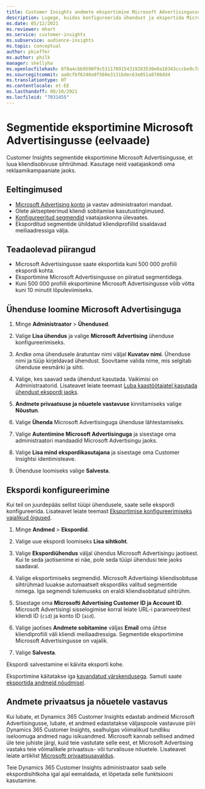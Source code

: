 ```yaml
---
title: Customer Insights andmete eksportimine Microsoft Advertisingusse
description: Lugege, kuidas konfigureerida ühendust ja eksportida Microsoft Advertisingusse.
ms.date: 05/12/2021
ms.reviewer: mhart
ms.service: customer-insights
ms.subservice: audience-insights
ms.topic: conceptual
author: pkieffer
ms.author: philk
manager: shellyha
ms.openlocfilehash: 8f8a4cbb9590f9c5311789154319283530e0a10343cccbe9c7aec99765b4fbf2
ms.sourcegitcommit: aa0cfbf6240a9f560e3131bdec63e051a8786dd4
ms.translationtype: HT
ms.contentlocale: et-EE
ms.lasthandoff: 08/10/2021
ms.locfileid: "7031455"
---
```

# <a name="export-segments-to-microsoft-advertising-preview"></a>Segmentide eksportimine Microsoft Advertisingusse (eelvaade)

Customer Insights segmentide eksportimine Microsoft Advertisingusse, et luua kliendisobivuse sihtrühmad. Kasutage neid vaatajaskondi oma reklaamikampaaniate jaoks.

## <a name="prerequisites"></a>Eeltingimused

-   [Microsoft Advertising konto](https://ads.microsoft.com/) ja vastav administraatori mandaat.
-   Olete aktsepteerinud kliendi sobitamise kasutustingimused. 
-   [Konfigureeritud segmendid](segments.md) vaatajaskonna ülevaates.
-   Eksporditud segmentide ühildatud kliendiprofiilid sisaldavad meiliaadressiga välja.

## <a name="known-limitations"></a>Teadaolevad piirangud

- Microsoft Advertisingusse saate eksportida kuni 500 000 profiili ekspordi kohta.
- Eksportimine Microsoft Advertisingusse on piiratud segmentidega.
- Kuni 500 000 profiili eksportimine Microsoft Advertisingusse võib võtta kuni 10 minutit lõpuleviimiseks. 


## <a name="set-up-the-connection-to-microsoft-advertising"></a>Ühenduse loomine Microsoft Advertisinguga

1. Minge **Administraator** > **Ühendused**.

1. Valige **Lisa ühendus** ja valige **Microsoft Advertising** ühenduse konfigureerimiseks.

1. Andke oma ühendusele äratuntav nimi väljal **Kuvatav nimi**. Ühenduse nimi ja tüüp kirjeldavad ühendust. Soovitame valida nime, mis selgitab ühenduse eesmärki ja sihti.

1. Valige, kes saavad seda ühendust kasutada. Vaikimisi on Administraatorid. Lisateavet leiate teemast [Luba kaastöötajatel kasutada ühendust ekspordi jaoks](connections.md#allow-contributors-to-use-a-connection-for-exports).

1. **Andmete privaatsuse ja nõuetele vastavuse** kinnitamiseks valige **Nõustun**.

1. Valige **Ühenda** Microsoft Advertisinguga ühenduse lähtestamiseks.

1. Valige **Autentimine Microsoft Advertisinguga** ja sisestage oma administraatori mandaadid Microsoft Advertisingu jaoks.

1. Valige **Lisa mind ekspordikasutajana** ja sisestage oma Customer Insightsi identimisteave.

1. Ühenduse loomiseks valige **Salvesta**.

## <a name="configure-an-export"></a>Ekspordi konfigureerimine

Kui teil on juurdepääs sellist tüüpi ühendusele, saate selle ekspordi konfigureerida. Lisateavet leiate teemast [Eksportimise konfigureerimiseks vajalikud õigused](export-destinations.md#set-up-a-new-export).

1. Minge **Andmed** > **Ekspordid**.

1. Valige uue ekspordi loomiseks **Lisa sihtkoht**.

1. Valige **Ekspordiühendus** väljal ühendus Microsoft Advertisingu jaotisest. Kui te seda jaotisenime ei näe, pole seda tüüpi ühendusi teie jaoks saadaval.

1. Valige eksportimiseks segmendid. Microsoft Advertisingi kliendisobituse sihtrühmad luuakse automaatselt ekspordiks valitud segmentide nimega. Iga segmendi tulemuseks on eraldi kliendisobitatud sihtrühm. 

1. Sisestage oma **Microsofti Advertising Customer ID ja Account ID**. Microsoft Advertisingi sisselogimise korral leiate URL-i parameetritest kliendi ID (`cid`) ja konto ID (`aid`).

1. Valige jaotises **Andmete sobitamine** väljas **Email** oma ühtse kliendiprofiili väli kliendi meiliaadressiga. Segmentide eksportimine Microsoft Advertisingusse on vajalik.

1. Valige **Salvesta**.

Ekspordi salvestamine ei käivita eksporti kohe.

Eksportimine käitatakse iga [kavandatud värskendusega](system.md#schedule-tab). Samuti saate [eksportida andmeid nõudmisel](export-destinations.md#run-exports-on-demand). 


## <a name="data-privacy-and-compliance"></a>Andmete privaatsus ja nõuetele vastavus

Kui lubate, et Dynamics 365 Customer Insights edastab andmeid Microsoft Advertisingusse, lubate, et andmed edastatakse väljaspoole vastavuse piiri Dynamics 365 Customer Insights, sealhulgas võimalikud tundliku iseloomuga andmed nagu isikuandmed. Microsoft kannab sellised andmed üle teie juhiste järgi, kuid teie vastutate selle eest, et Microsoft Advertising vastaks teie võimalikele privaatsus- või turvalisuse nõuetele. Lisateavet leiate artiklist [Microsofti privaatsusavaldus](https://go.microsoft.com/fwlink/?linkid=396732).

Teie Dynamics 365 Customer Insights administraator saab selle ekspordisihtkoha igal ajal eemaldada, et lõpetada selle funktsiooni kasutamine.
